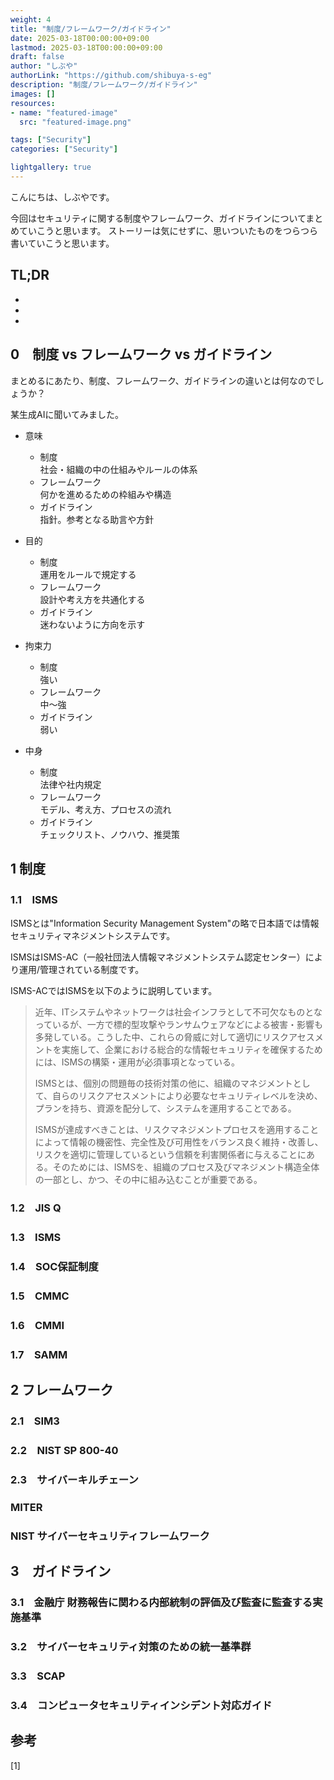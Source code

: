 ```yaml
---
weight: 4
title: "制度/フレームワーク/ガイドライン"
date: 2025-03-18T00:00:00+09:00
lastmod: 2025-03-18T00:00:00+09:00
draft: false
author: "しぶや"
authorLink: "https://github.com/shibuya-s-eg"
description: "制度/フレームワーク/ガイドライン"
images: []
resources:
- name: "featured-image"
  src: "featured-image.png"

tags: ["Security"]
categories: ["Security"]

lightgallery: true
---
```

<!--
Todo:

-->
こんにちは、しぶやです。

今回はセキュリティに関する制度やフレームワーク、ガイドラインについてまとめていこうと思います。
ストーリーは気にせずに、思いついたものをつらつら書いていこうと思います。

## TL;DR

*
*
*

## 0　制度 vs フレームワーク vs ガイドライン

まとめるにあたり、制度、フレームワーク、ガイドラインの違いとは何なのでしょうか？

某生成AIに聞いてみました。

* 意味
    * 制度\
    社会・組織の中の仕組みやルールの体系
    * フレームワーク\
    何かを進めるための枠組みや構造
    * ガイドライン\
    指針。参考となる助言や方針

* 目的
    * 制度\
    運用をルールで規定する
    * フレームワーク\
    設計や考え方を共通化する
    * ガイドライン\
    迷わないように方向を示す

* 拘束力
    * 制度\
    強い
    * フレームワーク\
    中〜強
    * ガイドライン\
    弱い

* 中身
    * 制度\
    法律や社内規定
    * フレームワーク\
    モデル、考え方、プロセスの流れ
    * ガイドライン\
    チェックリスト、ノウハウ、推奨策


## 1 制度

### 1.1　ISMS

ISMSとは"Information Security Management System"の略で日本語では情報セキュリティマネジメントシステムです。

ISMSはISMS-AC（一般社団法人情報マネジメントシステム認定センター）により運用/管理されている制度です。

ISMS-ACではISMSを以下のように説明しています。

>近年、ITシステムやネットワークは社会インフラとして不可欠なものとなっているが、一方で標的型攻撃やランサムウェアなどによる被害・影響も多発している。こうした中、これらの脅威に対して適切にリスクアセスメントを実施して、企業における総合的な情報セキュリティを確保するためには、ISMSの構築・運用が必須事項となっている。
>
>ISMSとは、個別の問題毎の技術対策の他に、組織のマネジメントとして、自らのリスクアセスメントにより必要なセキュリティレベルを決め、プランを持ち、資源を配分して、システムを運用することである。
>
>ISMSが達成すべきことは、リスクマネジメントプロセスを適用することによって情報の機密性、完全性及び可用性をバランス良く維持・改善し、リスクを適切に管理しているという信頼を利害関係者に与えることにある。そのためには、ISMSを、組織のプロセス及びマネジメント構造全体の一部とし、かつ、その中に組み込むことが重要である。



### 1.2　JIS Q


### 1.3　ISMS


### 1.4　SOC保証制度


### 1.5　CMMC


### 1.6　CMMI


### 1.7　SAMM



## 2 フレームワーク

### 2.1　SIM3


### 2.2　NIST SP 800-40


### 2.3　サイバーキルチェーン


### MITER


### NIST サイバーセキュリティフレームワーク

## 3　ガイドライン

### 3.1　金融庁 財務報告に関わる内部統制の評価及び監査に監査する実施基準


### 3.2　サイバーセキュリティ対策のための統一基準群


### 3.3　SCAP


### 3.4　コンピュータセキュリティインシデント対応ガイド

## 参考

[1] []()

